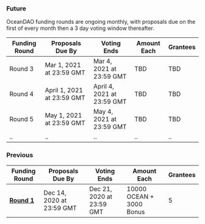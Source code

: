 ### Future

OceanDAO funding rounds are ongoing monthly, with proposals due on the first of every month then a 3 day voting window thereafter.

| **Funding Round**              | **Proposals Due By**      | **Voting Ends**           | **Amount Each**                 | **Grantees** |
| --                             | --                        | --                        |  --                             | -- |
| Round 3                        | Mar 1, 2021 at 23:59 GMT  | Mar 4, 2021 at 23:59 GMT  | TBD                             | TBD |
| Round 4                        | April 1, 2021 at 23:59 GMT  | April 4, 2021 at 23:59 GMT  | TBD                         | TBD |
| Round 5                        | May 1, 2021 at 23:59 GMT  | May 4, 2021 at 23:59 GMT  | TBD                             | TBD |
| ..                             | ..                        | ..                        | ..                              | .. |


### Previous
| **Funding Round**              | **Proposals Due By**      | **Voting Ends**           | **Amount Each**                 | **Grantees** |
| --                             | --                        | --                        |  --                        | -- |
| **[Round 1](Funding-Round-1)** | Dec 14, 2020 at 23:59 GMT | Dec 21, 2020 at 23:59 GMT | 10000 OCEAN + 3000 Bonus  | 5 |

